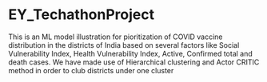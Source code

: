 # EY_TechathonProject
This is an ML model illustration for pioritization of COVID vaccine distribution in the districts of India based on several factors like Social Vulnerability Index, Health Vulnerability Index, Active, Confirmed total and death cases. We have made use of Hierarchical clustering and Actor CRITIC method in order to club districts under one cluster
